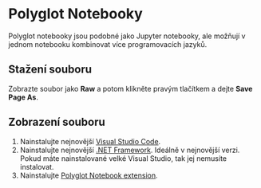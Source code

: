 # Polyglot Notebooky

Polyglot notebooky jsou podobné jako Jupyter notebooky, ale možňují v jednom notebooku kombinovat více programovacích jazyků.

## Stažení souboru

Zobrazte soubor jako **Raw** a potom klikněte pravým tlačítkem a dejte **Save Page As**.

## Zobrazení souboru

1. Nainstalujte nejnovější [Visual Studio Code](https://code.visualstudio.com/).
2. Nainstalujte nejnovější [.NET Framework](https://dotnet.microsoft.com/en-us/download). Ideálně v nejnovější verzi. Pokud máte nainstalované velké Visual Studio, tak jej nemusíte instalovat.
3. Nainstalujte [Polyglot Notebook extension](https://marketplace.visualstudio.com/items?itemName=ms-dotnettools.dotnet-interactive-vscode).
